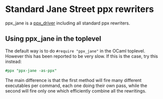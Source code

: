 Standard Jane Street ppx rewriters
==================================

ppx\_jane is a [ppx_driver](https://github.com/janestreet/ppx_driver)
including all standard ppx rewriters.

Using ppx\_jane in the toplevel
-------------------------------

The default way is to do `#require "ppx_jane"` in the OCaml toplevel. However this has been reported to be very slow. If this is the case, try this instead:

```ocaml
#ppx "ppx-jane -as-ppx"
```

The main difference is that the first method will fire many different executables per command, each one doing their own pass, while the second will fire only one which efficiently combine all the rewritings.
